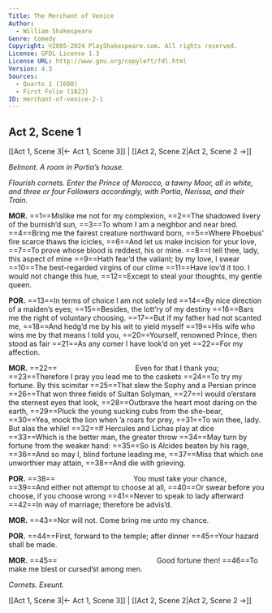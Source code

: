 ```yaml
---
Title: The Merchant of Venice
Author: 
  - William Shakespeare
Genre: Comedy
Copyright: ©2005-2024 PlayShakespeare.com. All rights reserved.
License: GFDL License 1.3
License URL: http://www.gnu.org/copyleft/fdl.html
Version: 4.3
Sources:
  - Quarto 1 (1600)
  - First Folio (1623)
ID: merchant-of-venice-2-1
---
```


## Act 2, Scene 1
[[Act 1, Scene 3|← Act 1, Scene 3]] | [[Act 2, Scene 2|Act 2, Scene 2 →]]

*Belmont. A room in Portia’s house.*

*Flourish cornets. Enter the Prince of Morocco, a tawny Moor, all in white, and three or four Followers accordingly, with Portia, Nerissa, and their Train.*

**MOR.**
==1==Mislike me not for my complexion,
==2==The shadowed livery of the burnish’d sun,
==3==To whom I am a neighbor and near bred.
==4==Bring me the fairest creature northward born,
==5==Where Phoebus’ fire scarce thaws the icicles,
==6==And let us make incision for your love,
==7==To prove whose blood is reddest, his or mine.
==8==I tell thee, lady, this aspect of mine
==9==Hath fear’d the valiant; by my love, I swear
==10==The best-regarded virgins of our clime
==11==Have lov’d it too. I would not change this hue,
==12==Except to steal your thoughts, my gentle queen.

**POR.**
==13==In terms of choice I am not solely led
==14==By nice direction of a maiden’s eyes;
==15==Besides, the lott’ry of my destiny
==16==Bars me the right of voluntary choosing.
==17==But if my father had not scanted me,
==18==And hedg’d me by his wit to yield myself
==19==His wife who wins me by that means I told you,
==20==Yourself, renowned Prince, then stood as fair
==21==As any comer I have look’d on yet
==22==For my affection.

**MOR.**
==22==           Even for that I thank you;
==23==Therefore I pray you lead me to the caskets
==24==To try my fortune. By this scimitar
==25==That slew the Sophy and a Persian prince
==26==That won three fields of Sultan Solyman,
==27==I would o’erstare the sternest eyes that look,
==28==Outbrave the heart most daring on the earth,
==29==Pluck the young sucking cubs from the she-bear,
==30==Yea, mock the lion when ’a roars for prey,
==31==To win thee, lady. But alas the while!
==32==If Hercules and Lichas play at dice
==33==Which is the better man, the greater throw
==34==May turn by fortune from the weaker hand:
==35==So is Alcides beaten by his rage,
==36==And so may I, blind fortune leading me,
==37==Miss that which one unworthier may attain,
==38==And die with grieving.

**POR.**
==38==           You must take your chance,
==39==And either not attempt to choose at all,
==40==Or swear before you choose, if you choose wrong
==41==Never to speak to lady afterward
==42==In way of marriage; therefore be advis’d.

**MOR.**
==43==Nor will not. Come bring me unto my chance.

**POR.**
==44==First, forward to the temple; after dinner
==45==Your hazard shall be made.

**MOR.**
==45==              Good fortune then!
==46==To make me blest or cursed’st among men.

*Cornets. Exeunt.*

[[Act 1, Scene 3|← Act 1, Scene 3]] | [[Act 2, Scene 2|Act 2, Scene 2 →]]